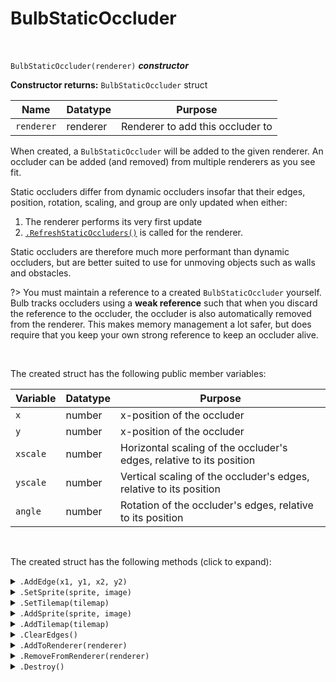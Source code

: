 # BulbStaticOccluder

&nbsp;

`BulbStaticOccluder(renderer)` ***constructor***

**Constructor returns:** `BulbStaticOccluder` struct

|Name      |Datatype|Purpose                         |
|----------|--------|--------------------------------|
|`renderer`|renderer|Renderer to add this occluder to|

When created, a `BulbStaticOccluder` will be added to the given renderer. An occluder can be added (and removed) from multiple renderers as you see fit.

Static occluders differ from dynamic occluders insofar that their edges, position, rotation, scaling, and group are only updated when either:

1. The renderer performs its very first update
2. [`.RefreshStaticOccluders()`](GML-Functions#bulbrendererambientcolour-mode-smooth-constructor) is called for the renderer.

Static occluders are therefore much more performant than dynamic occluders, but are better suited to use for unmoving objects such as walls and obstacles.

?> You must maintain a reference to a created `BulbStaticOccluder` yourself. Bulb tracks occluders using a **weak reference** such that when you discard the reference to the occluder, the occluder is also automatically removed from the renderer. This makes memory management a lot safer, but does require that you keep your own strong reference to keep an occluder alive.

&nbsp;

The created struct has the following public member variables:

|Variable|Datatype|Purpose                                                             |
|--------|--------|--------------------------------------------------------------------|
|`x`     |number  |x-position of the occluder                                          |
|`y`     |number  |x-position of the occluder                                          |
|`xscale`|number  |Horizontal scaling of the occluder's edges, relative to its position|
|`yscale`|number  |Vertical scaling of the occluder's edges, relative to its position  |
|`angle` |number  |Rotation of the occluder's edges, relative to its position          |

&nbsp;

The created struct has the following methods (click to expand):

<details><summary><code>.AddEdge(x1, y1, x2, y2)</code></summary>
&nbsp;

**Returns:** N/A (`undefined`)

|Name|Datatype|Purpose                                      |
|----|--------|---------------------------------------------|
|`x1`|number  |x-coordinate of the first vertex of the edge |
|`y1`|number  |y-coordinate of the first vertex of the edge |
|`x2`|number  |x-coordinate of the second vertex of the edge|
|`y2`|number  |y-coordinate of the second vertex of the edge|

Adds an occlusion edge (a shadow-casting line) to the occluder. Edges should be defined in a **clockwise** order.

&nbsp;
</details>

<details><summary><code>.SetSprite(sprite, image)</code></summary>
&nbsp;

**Returns:** N/A (`undefined`)

|Name    |Datatype    |Purpose                                                                      |
|--------|------------|-----------------------------------------------------------------------------|
|`sprite`|sprite index|Sprite to use for shadow casting                                             |
|`image` |number      |Image index of the given sprite to use. Negative values are **not** supported|

!> Sprite-based occluders typically generate a lot of edges and carry a significant performance penalty. Use `.SetSprite()` sparingly.

&nbsp;
</details>

<details><summary><code>.SetTilemap(tilemap)</code></summary>
&nbsp;

**Returns:** N/A (`undefined`)

|Name     |Datatype                 |Purpose                                                                                               |
|---------|-------------------------|------------------------------------------------------------------------------------------------------|
|`tilemap`|tilemap ID, or layer name|Tilemap to use for occlusion. Alternatively, you can provide the name of a tilemap layer (as a string)|

!> Tilemap-based occluders typically generate a lot of edges and carry a significant performance penalty. Use `.SetTilemap()` sparingly.

&nbsp;
</details>

<details><summary><code>.AddSprite(sprite, image)</code></summary>
&nbsp;

**Returns:** N/A (`undefined`)

|Name    |Datatype    |Purpose                                                                      |
|--------|------------|-----------------------------------------------------------------------------|
|`sprite`|sprite index|Sprite to use for shadow casting                                             |
|`image` |number      |Image index of the given sprite to use. Negative values are **not** supported|

!> Sprite-based occluders typically generate a lot of edges and carry a significant performance penalty. Use `.AddSprite()` sparingly.

&nbsp;
</details>

<details><summary><code>.AddTilemap(tilemap)</code></summary>
&nbsp;

**Returns:** N/A (`undefined`)

|Name     |Datatype                 |Purpose                                                                                               |
|---------|-------------------------|------------------------------------------------------------------------------------------------------|
|`tilemap`|tilemap ID, or layer name|Tilemap to use for occlusion. Alternatively, you can provide the name of a tilemap layer (as a string)|

!> Tilemap-based occluders typically generate a lot of edges and carry a significant performance penalty. Use `.AddTilemap()` sparingly.

&nbsp;
</details>

<details><summary><code>.ClearEdges()</code></summary>
&nbsp;

**Returns:** N/A (`undefined`)

|Name|Datatype|Purpose|
|----|--------|-------|
|None|        |       |

Removes all edges from the occluder and prepares it for redefinition.

&nbsp;
</details>

<details><summary><code>.AddToRenderer(renderer)</code></summary>
&nbsp;

**Returns:** N/A (`undefined`)

|Name      |Datatype|Purpose                         |
|----------|--------|--------------------------------|
|`renderer`|renderer|Renderer to add this occluder to|

**Please note** that adding a static occluder will not affect a renderer's output until `.RefreshStaticOccluders()` is called for that renderer.

&nbsp;
</details>

<details><summary><code>.RemoveFromRenderer(renderer)</code></summary>
&nbsp;

**Returns:** N/A (`undefined`)

|Name      |Datatype|Purpose                              |
|----------|--------|-------------------------------------|
|`renderer`|renderer|Renderer to remove this occluder from|

Manually removing an occluder from a renderer is a relatively slow process and should be avoided where possible.

**Please note** that removing a static occluder will not affect a renderer's output until `.RefreshStaticOccluders()` is called for that renderer.

&nbsp;
</details>

<details><summary><code>.Destroy()</code></summary>
&nbsp;

**Returns:** N/A (`undefined`)

|Name|Datatype|Purpose|
|----|--------|-------|
|None|        |       |

Destroys the occluder. The occluder will be removed from a renderer the next time you call `.RefreshStaticOccluders()` for that renderer.

&nbsp;
</details>